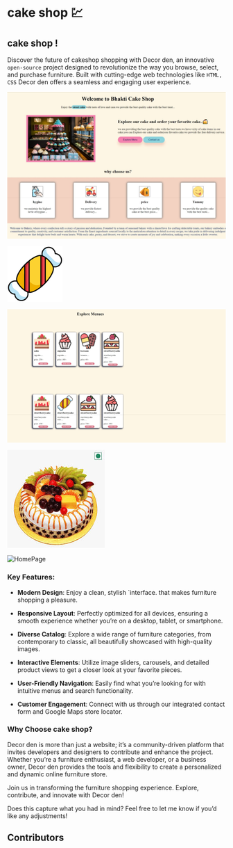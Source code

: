 # cake shop 💹

## cake shop !


Discover the future of cakeshop shopping with Decor den, an innovative `open-source` project designed to revolutionize the way you browse, select, and purchase furniture. Built with cutting-edge web technologies like `HTML, CSS` Decor den offers a seamless and engaging user experience.

![HomePage](./img/123.jpeg)

![HomePage](./img/meues/toffee%20choco.png)

![HomePage](./img/6.jpeg)

![HomePage](./img/egglesscake.jpg)

![HomePage](./images/githubimg/1.png)

### Key Features:
- <b>Modern Design</b>: Enjoy a clean, stylish `interface. that makes furniture shopping a pleasure.

- <b>Responsive Layout</b>: Perfectly optimized for all devices, ensuring a smooth experience whether you’re on a desktop, tablet, or smartphone.

- <b>Diverse Catalog</b>: Explore a wide range of furniture categories, from contemporary to classic, all beautifully showcased with high-quality images.

- <b>Interactive Elements</b>: Utilize image sliders, carousels, and detailed product views to get a closer look at your favorite pieces.

- <b>User-Friendly Navigation</b>: Easily find what you’re looking for with intuitive menus and search functionality.

- <b>Customer Engagement</b>: Connect with us through our integrated contact form and Google Maps store locator.


### Why Choose cake shop?
Decor den is more than just a website; it’s a community-driven platform that invites developers and designers to contribute and enhance the project. Whether you’re a furniture enthusiast, a web developer, or a business owner, Decor den provides the tools and flexibility to create a personalized and dynamic online furniture store.

Join us in transforming the furniture shopping experience. Explore, contribute, and innovate with Decor den!

Does this capture what you had in mind? Feel free to let me know if you’d like any adjustments!

## Contributors

<a href="https://github.com/BhaktiDethe/bhakti-sweet-shop">
</a>
